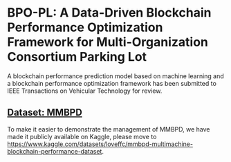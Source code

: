 # BPO-PL: A Data-Driven Blockchain Performance Optimization Framework for Multi-Organization Consortium Parking Lot
A blockchain performance prediction model based on machine learning and a blockchain performance optimization framework has been submitted to IEEE Transactions on Vehicular Technology for review.
## [Dataset: MMBPD](https://www.kaggle.com/datasets/loveffc/mmbpd-multimachine-blockchain-performance-dataset)
To make it easier to demonstrate the management of MMBPD, we have made it publicly available on Kaggle, please move to https://www.kaggle.com/datasets/loveffc/mmbpd-multimachine-blockchain-performance-dataset.
